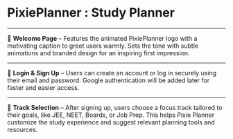 # PixiePlanner : Study Planner
***
👋 **Welcome Page** – Features the animated PixiePlanner logo with a motivating caption to greet users warmly. Sets the tone with subtle animations and branded design for an inspiring first impression.
***
🔐 **Login & Sign Up** – Users can create an account or log in securely using their email and password. Google authentication will be added later for faster and easier access.
***
🎯 **Track Selection** – After signing up, users choose a focus track tailored to their goals, like JEE, NEET, Boards, or Job Prep.  This helps Pixie Planner customize the study experience and suggest relevant planning tools and resources.
